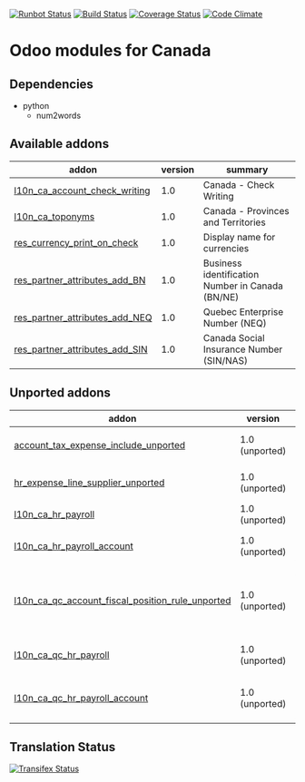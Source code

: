 [![Runbot Status](https://runbot.odoo-community.org/runbot/badge/flat/120/8.0.svg)](https://runbot.odoo-community.org/runbot/repo/github-com-oca-l10n-canada-120)
[![Build Status](https://travis-ci.org/OCA/l10n-canada.svg?branch=8.0)](https://travis-ci.org/OCA/l10n-canada)
[![Coverage Status](https://coveralls.io/repos/OCA/l10n-canada/badge.svg?branch=8.0)](https://coveralls.io/r/OCA/l10n-canada?branch=8.0)
[![Code Climate](https://codeclimate.com/github/OCA/l10n-canada/badges/gpa.svg)](https://codeclimate.com/github/OCA/l10n-canada)

Odoo modules for Canada
=======================

Dependencies
------------
* python
     * num2words

[//]: # (addons)
Available addons
----------------
addon | version | summary
--- | --- | ---
[l10n_ca_account_check_writing](l10n_ca_account_check_writing/) | 1.0 | Canada - Check Writing
[l10n_ca_toponyms](l10n_ca_toponyms/) | 1.0 | Canada - Provinces and Territories
[res_currency_print_on_check](res_currency_print_on_check/) | 1.0 | Display name for currencies
[res_partner_attributes_add_BN](res_partner_attributes_add_BN/) | 1.0 | Business identification Number in Canada (BN/NE)
[res_partner_attributes_add_NEQ](res_partner_attributes_add_NEQ/) | 1.0 | Quebec Enterprise Number (NEQ)
[res_partner_attributes_add_SIN](res_partner_attributes_add_SIN/) | 1.0 | Canada Social Insurance Number (SIN/NAS)

Unported addons
---------------
addon | version | summary
--- | --- | ---
[account_tax_expense_include_unported](__unported__/account_tax_expense_include_unported/) | 1.0 (unported) | Taxes included in expense
[hr_expense_line_supplier_unported](__unported__/hr_expense_line_supplier_unported/) | 1.0 (unported) | Supplier on expense line
[l10n_ca_hr_payroll](__unported__/l10n_ca_hr_payroll/) | 1.0 (unported) | Canada - Payroll
[l10n_ca_hr_payroll_account](__unported__/l10n_ca_hr_payroll_account/) | 1.0 (unported) | Canada - Payroll Accounting
[l10n_ca_qc_account_fiscal_position_rule_unported](__unported__/l10n_ca_qc_account_fiscal_position_rule_unported/) | 1.0 (unported) | Account Fiscal Position Rules for Quebec, Canada
[l10n_ca_qc_hr_payroll](__unported__/l10n_ca_qc_hr_payroll/) | 1.0 (unported) | Canada - Quebec - Payroll
[l10n_ca_qc_hr_payroll_account](__unported__/l10n_ca_qc_hr_payroll_account/) | 1.0 (unported) | Canada - Quebec - Payroll Accounting

[//]: # (end addons)

Translation Status
------------------
[![Transifex Status](https://www.transifex.com/projects/p/OCA-l10n-canada-8-0/chart/image_png)](https://www.transifex.com/projects/p/OCA-l10n-canada-8-0)
